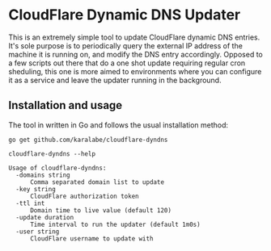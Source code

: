 # CloudFlare Dynamic DNS Updater

This is an extremely simple tool to update CloudFlare dynamic DNS entries. It's
sole purpose is to periodically query the external IP address of the machine it
is running on, and modify the DNS entry accordingly. Opposed to a few scripts
out there that do a one shot update requiring regular cron sheduling, this one
is more aimed to environments where you can configure it as a service and leave
the updater running in the background.

## Installation and usage

The tool in written in Go and follows the usual installation method:

```
go get github.com/karalabe/cloudflare-dyndns
```

```
cloudflare-dyndns --help

Usage of cloudflare-dyndns:
  -domains string
      Comma separated domain list to update
  -key string
      CloudFlare authorization token
  -ttl int
      Domain time to live value (default 120)
  -update duration
      Time interval to run the updater (default 1m0s)
  -user string
      CloudFlare username to update with
```
